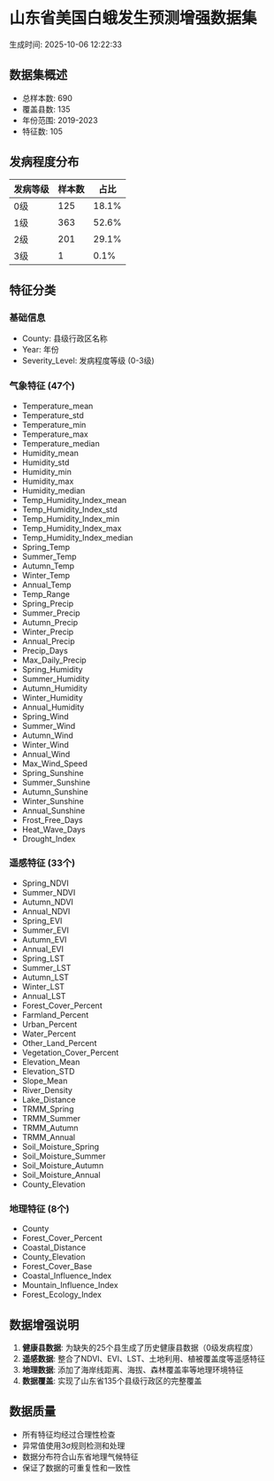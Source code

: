 # 山东省美国白蛾发生预测增强数据集

生成时间: 2025-10-06 12:22:33

## 数据集概述

- 总样本数: 690
- 覆盖县数: 135
- 年份范围: 2019-2023
- 特征数: 105

## 发病程度分布

| 发病等级 | 样本数 | 占比 |
|---------|--------|------|
| 0级 | 125 | 18.1% |
| 1级 | 363 | 52.6% |
| 2级 | 201 | 29.1% |
| 3级 | 1 | 0.1% |

## 特征分类

### 基础信息
- County: 县级行政区名称
- Year: 年份
- Severity_Level: 发病程度等级 (0-3级)

### 气象特征 (47个)
- Temperature_mean
- Temperature_std
- Temperature_min
- Temperature_max
- Temperature_median
- Humidity_mean
- Humidity_std
- Humidity_min
- Humidity_max
- Humidity_median
- Temp_Humidity_Index_mean
- Temp_Humidity_Index_std
- Temp_Humidity_Index_min
- Temp_Humidity_Index_max
- Temp_Humidity_Index_median
- Spring_Temp
- Summer_Temp
- Autumn_Temp
- Winter_Temp
- Annual_Temp
- Temp_Range
- Spring_Precip
- Summer_Precip
- Autumn_Precip
- Winter_Precip
- Annual_Precip
- Precip_Days
- Max_Daily_Precip
- Spring_Humidity
- Summer_Humidity
- Autumn_Humidity
- Winter_Humidity
- Annual_Humidity
- Spring_Wind
- Summer_Wind
- Autumn_Wind
- Winter_Wind
- Annual_Wind
- Max_Wind_Speed
- Spring_Sunshine
- Summer_Sunshine
- Autumn_Sunshine
- Winter_Sunshine
- Annual_Sunshine
- Frost_Free_Days
- Heat_Wave_Days
- Drought_Index

### 遥感特征 (33个)
- Spring_NDVI
- Summer_NDVI
- Autumn_NDVI
- Annual_NDVI
- Spring_EVI
- Summer_EVI
- Autumn_EVI
- Annual_EVI
- Spring_LST
- Summer_LST
- Autumn_LST
- Winter_LST
- Annual_LST
- Forest_Cover_Percent
- Farmland_Percent
- Urban_Percent
- Water_Percent
- Other_Land_Percent
- Vegetation_Cover_Percent
- Elevation_Mean
- Elevation_STD
- Slope_Mean
- River_Density
- Lake_Distance
- TRMM_Spring
- TRMM_Summer
- TRMM_Autumn
- TRMM_Annual
- Soil_Moisture_Spring
- Soil_Moisture_Summer
- Soil_Moisture_Autumn
- Soil_Moisture_Annual
- County_Elevation

### 地理特征 (8个)
- County
- Forest_Cover_Percent
- Coastal_Distance
- County_Elevation
- Forest_Cover_Base
- Coastal_Influence_Index
- Mountain_Influence_Index
- Forest_Ecology_Index

## 数据增强说明

1. **健康县数据**: 为缺失的25个县生成了历史健康县数据（0级发病程度）
2. **遥感数据**: 整合了NDVI、EVI、LST、土地利用、植被覆盖度等遥感特征
3. **地理数据**: 添加了海岸线距离、海拔、森林覆盖率等地理环境特征
4. **数据覆盖**: 实现了山东省135个县级行政区的完整覆盖

## 数据质量

- 所有特征均经过合理性检查
- 异常值使用3σ规则检测和处理
- 数据分布符合山东省地理气候特征
- 保证了数据的可重复性和一致性
